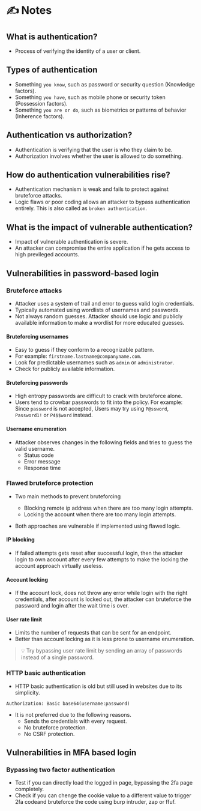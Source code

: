 # ✍️ Notes

## What is authentication?
- Process of verifying the identity of a user or client.

## Types of authentication
- Something `you know`, such as password or security question (Knowledge factors).
- Something `you have`, such as mobile phone or security token (Possession factors).
- Something `you are or do`, such as biometrics or patterns of behavior (Inherence factors).

## Authentication vs authorization?
- Authentication is verifying that the user is who they claim to be. 
- Authorization involves whether the user is allowed to do something.

## How do authentication vulnerabilities rise?
 - Authentication mechanism is weak and fails to protect against bruteforce attacks.
 - Logic flaws or poor coding allows an attacker to bypass authentication entirely. This is also called as `broken authentication`.

 ## What is the impact of vulnerable authentication?
 - Impact of vulnerable authentication is severe.
 - An attacker can compromise the entire application if he gets access to high previleged accounts.

 ## Vulnerabilities in password-based login

### Bruteforce attacks

- Attacker uses a system of trail and error to guess valid login credentials.
- Typically automated using wordlists of usernames and passwords.
- Not always random guesses. Attacker should use logic and publicly available information to make a wordlist for more educated guesses.


#### Bruteforcing usernames
- Easy to guess if they conform to a recognizable pattern. 
- For example: `firstname.lastname@companyname.com`.
- Look for predictable usernames such as `admin` or `administrator`.
- Check for publicly available information.

#### Bruteforcing passwords
- High entropy passwords are difficult to crack with bruteforce alone.
- Users tend to crowbar passwords to fit into the policy. For example: Since `password` is not accepted, Users may try using `P@ssword`, `Password1!` or `P4$$word` instead.

#### Username enumeration
- Attacker observes changes in the following fields and tries to guess the valid username.
    - Status code
    - Error message
    - Response time

### Flawed bruteforce protection

- Two main methods to prevent bruteforcing
    - Blocking remote ip address when there are too many login attempts.
    - Locking the account when there are too many login attempts.

- Both approaches are vulnerable if implemented using flawed logic.

#### IP blocking
- If failed attempts gets reset after successful login, then the attacker login to own account after every few attempts to make the locking the account approach virtually useless.

#### Account locking
- If the account lock, does not throw any error while login with the right credentials, after account is locked out, the attacker can bruteforce the password and login after the wait time is over.


#### User rate limit
- Limits the number of requests that can be sent for an endpoint.
- Better than account locking as it is less prone to username enumeration.


> 💡 Try bypassing user rate limit by sending an array of passwords instead of a single password.


### HTTP basic authentication
- HTTP basic authentication is old but still used in websites due to its simplicity.

```
Authorization: Basic base64(username:password)
```

- It is not preferred due to the following reasons.
    - Sends the credentials with every request.
    - No bruteforce protection.
    - No CSRF protection. 

## Vulnerabilities in MFA based login

### Bypassing two factor authentication
- Test if you can directly load the logged in page, bypassing the 2fa page completely.
- Check if you can chenge the cookie value to a different value to trigger 2fa codeand bruteforce the code using burp intruder, zap or ffuf.